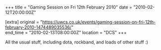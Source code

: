 +++
title = "Gaming Session on Fri 12th February 2010"
date = "2010-02-12T20:00:00Z"

[extra]
original = "https://uwcs.co.uk/events/gaming-session-on-fri-12th-february-2010-1474489035536/"    
end_time = "2010-02-13T08:00:00Z"
location = "DCS"
+++

All the usual stuff, including dota, rockband, and loads of other stuff :)

